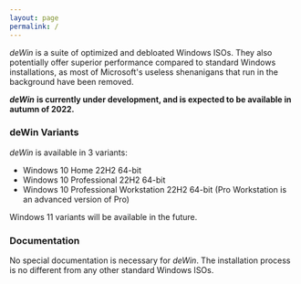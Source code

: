 ```yaml
---
layout: page
permalink: /
---
```


*deWin* is a suite of optimized and debloated Windows ISOs. They also potentially offer superior performance compared to standard Windows installations, as most of Microsoft's useless shenanigans that run in the background have been removed.

***deWin*** **is currently under development, and is expected to be available in autumn of 2022.**

### deWin Variants

*deWin* is available in 3 variants:

* Windows 10 Home 22H2 64-bit
* Windows 10 Professional 22H2 64-bit
* Windows 10 Professional Workstation 22H2 64-bit (Pro Workstation is an advanced version of Pro)

Windows 11 variants will be available in the future.

### Documentation

No special documentation is necessary for *deWin*. The installation process is no different from any other standard Windows ISOs.
